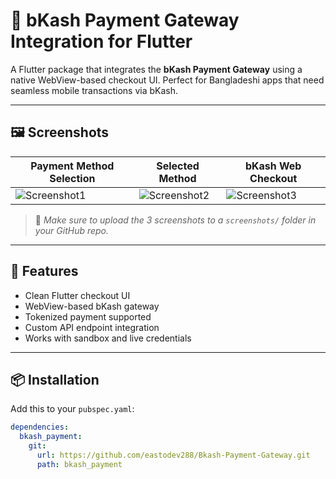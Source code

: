 # 📲 bKash Payment Gateway Integration for Flutter

A Flutter package that integrates the **bKash Payment Gateway** using a native WebView-based checkout UI. Perfect for Bangladeshi apps that need seamless mobile transactions via bKash.

---

## 🖼️ Screenshots

| Payment Method Selection | Selected Method | bKash Web Checkout |
|--------------------------|------------------|---------------------|
| ![Screenshot1](https://raw.githubusercontent.com/eastodev288/Bkash-Payment-Gateway/bkash_payment/assets/screenshorts/screenshort_1.jpg) | ![Screenshot2](https://raw.githubusercontent.com/eastodev288/Bkash-Payment-Gateway/bkash_payment/assets/screenshorts/screenshort_2.jpg) | ![Screenshot3](https://raw.githubusercontent.com/eastodev288/Bkash-Payment-Gateway/bkash_payment/assets/screenshorts/screenshort_3.jpg) |

> 📌 *Make sure to upload the 3 screenshots to a `screenshots/` folder in your GitHub repo.*

---

## 🚀 Features

- Clean Flutter checkout UI
- WebView-based bKash gateway
- Tokenized payment supported
- Custom API endpoint integration
- Works with sandbox and live credentials

---

## 📦 Installation

Add this to your `pubspec.yaml`:

```yaml
dependencies:
  bkash_payment:
    git:
      url: https://github.com/eastodev288/Bkash-Payment-Gateway.git
      path: bkash_payment
